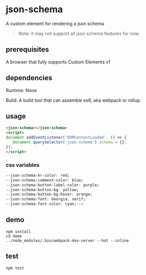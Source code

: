 # json-schema

A custom element for rendering a json schema

> Note: it may not support all json schema features for now.

## prerequisites

A browser that fully supports Custom Elements v1

## dependencies

Runtime: None

Build: A build tool that can assemble es6, aka webpack or rollup.


## usage 

```html
<json-schema></json-schema>
<script>
document.addEventListener('DOMContentLoaded', () => {
   document.querySelector('json-schema').schema = {};
});
</script>
```

### css variables

```css
--json-schema-hr-color: red;
--json-schema-comment-color: blue;
--json-schema-button-label-color: purple;
--json-schema-button-bg: yellow;
--json-schema-button-bg-hover: orange;
--json-schema-font: Georgia, serif;
--json-schema-font-color: cyan;-->

```


## demo 

```shell
npm install 
cd demo 
../node_modules/.bin/webpack-dev-server --hot --inline
```

## test 

```
npm test 
```